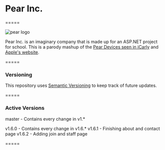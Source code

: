 # Pear Inc.
=====

![pear logo](https://vignette.wikia.nocookie.net/icarly/images/0/04/Pearblack.png/revision/latest?cb=20110719104626)

Pear Inc. is an imaginary company that is made up for an ASP.NET project for school.
This is a parody mashup of the [Pear Devices seen in iCarly](https://icarly.fandom.com/wiki/Pear_Company) and [Apple's website](https://www.apple.com/).

=====
### Versioning

This repository uses [Semantic Versioning](https://semver.org/) to keep track of future updates.

=====
### Active Versions

master - Contains every change in v1.*

v1.6.0 - Contains every change in v1.6.*
v1.6.1 - Finishing about and contact page
v1.6.2 - Adding join and staff page

=====